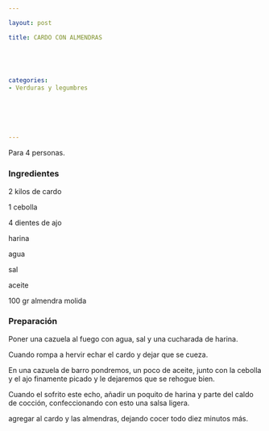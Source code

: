 ```yaml
---

layout: post

title: CARDO CON ALMENDRAS





categories:
- Verduras y legumbres






---
```


Para 4 personas.

<h3>Ingredientes</h3>

2 kilos de cardo

1 cebolla

4 dientes de ajo

harina

agua

sal

aceite

100 gr almendra molida

<h3>Preparación</h3>

Poner una cazuela al fuego con agua, sal y una cucharada de harina.

Cuando rompa a hervir echar el cardo y dejar que se cueza.

En una cazuela de barro pondremos, un poco de aceite, junto con la cebolla y el ajo finamente picado y le dejaremos que se rehogue bien.

Cuando el sofrito este echo, añadir un poquito de harina y parte del caldo de cocción, confeccionando con esto una salsa ligera.

agregar al cardo y las almendras, dejando cocer todo diez minutos más.

